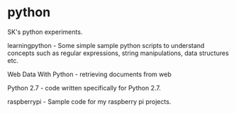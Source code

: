 # python
SK's python experiments.

learningpython - Some simple sample python scripts to understand concepts such as regular expressions, string manipulations, data structures etc.

Web Data With Python - retrieving documents from web

Python 2.7 - code written specifically for Python 2.7.

raspberrypi - Sample code for my raspberry pi projects.